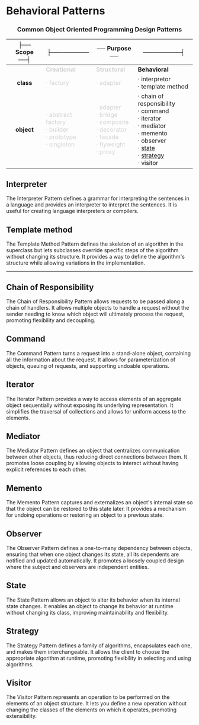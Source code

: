 # Behavioral Patterns


<div align="center">

### Common Object Oriented Programming Design Patterns

|├── Scope ──┤|├─────────|── Purpose ──|─────────┤|
|:---:|---|---|---|
||<span style="color:lightgray">**Creational**</span>|<span style="color:lightgray">**Structural**</span>|**Behavioral**|
|**class**|<span style="color:lightgray">· factory </span>|<span style="color:lightgray">· adapter</span>|· interpretor<br/> · template method|
|**object**|<span style="color:lightgray">· abstract factory<br/> · builder<br/> · prototype<br/> · singleton </span>|<span style="color:lightgray">· adapter<br/> · bridge<br/> · composite<br/> · decorator<br/> · facade<br/> · flyweight<br/> · proxy </span>|· chain of responsibility<br/> · command<br/> · iterator<br/> · mediator<br/> · memento<br/> · observer<br/> · [state](./state.md)<br/> · [strategy](./strategy.md)<br/> · visitor |

</div>


## Interpreter

The Interpreter Pattern defines a grammar for interpreting the sentences in a language and provides an interpreter to interpret the sentences. It is useful for creating language interpreters or compilers.

## Template method

The Template Method Pattern defines the skeleton of an algorithm in the superclass but lets subclasses override specific steps of the algorithm without changing its structure. It provides a way to define the algorithm's structure while allowing variations in the implementation.

<hr>

## Chain of Responsibility

The Chain of Responsibility Pattern allows requests to be passed along a chain of handlers. It allows multiple objects to handle a request without the sender needing to know which object will ultimately process the request, promoting flexibility and decoupling.

## Command

The Command Pattern turns a request into a stand-alone object, containing all the information about the request. It allows for parameterization of objects, queuing of requests, and supporting undoable operations.

## Iterator

The Iterator Pattern provides a way to access elements of an aggregate object sequentially without exposing its underlying representation. It simplifies the traversal of collections and allows for uniform access to the elements.

## Mediator

The Mediator Pattern defines an object that centralizes communication between other objects, thus reducing direct connections between them. It promotes loose coupling by allowing objects to interact without having explicit references to each other.

## Memento

The Memento Pattern captures and externalizes an object's internal state so that the object can be restored to this state later. It provides a mechanism for undoing operations or restoring an object to a previous state.

## Observer

The Observer Pattern defines a one-to-many dependency between objects, ensuring that when one object changes its state, all its dependents are notified and updated automatically. It promotes a loosely coupled design where the subject and observers are independent entities.

## State

The State Pattern allows an object to alter its behavior when its internal state changes. It enables an object to change its behavior at runtime without changing its class, improving maintainability and flexibility.

## Strategy

The Strategy Pattern defines a family of algorithms, encapsulates each one, and makes them interchangeable. It allows the client to choose the appropriate algorithm at runtime, promoting flexibility in selecting and using algorithms.

## Visitor

The Visitor Pattern represents an operation to be performed on the elements of an object structure. It lets you define a new operation without changing the classes of the elements on which it operates, promoting extensibility.